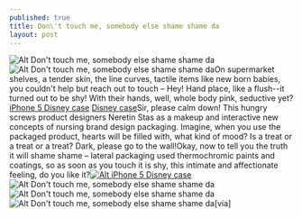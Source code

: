 ```yaml
---
published: true
title: Don\'t touch me, somebody else shame shame da
layout: post
---
```

![Alt Don\'t touch me, somebody else shame shame da](https://c2.staticflickr.com/6/5818/23336052221_68c3f68c57_t.jpg)![Alt Don\'t touch me, somebody else shame shame da](https://c2.staticflickr.com/6/5741/23310160502_9757e4c782.jpg)On supermarket shelves, a tender skin, the line curves, tactile items like new born babies, you couldn\'t help but reach out to touch – Hey! Hand place, like a flush--it turned out to be shy! With their hands, well, whole body pink, seductive yet? [iPhone 5 Disney case](http://www.zagcase.com/disney-cartoon-mickey-mouse-silicone-iphone-5-case-p-3874.html) [Disney case](http://katespade6.tumblr.com/post/130709907961/low-price-klipsch-4999)Sir, please calm down! This hungry screws product designers Neretin Stas as a makeup and interactive new concepts of nursing brand design packaging. Imagine, when you use the packaged product, hearts will be filled with, what kind of mood? Is a treat or a treat or a treat? Dark, please go to the wall!Okay, now to tell you the truth it will shame shame – lateral packaging used thermochromic paints and coatings, so as soon as you touch it is shy, this intimate and affectionate feeling, do you like it?[![Alt iPhone 5 Disney case](http://www.zagcase.com/images/large/iphone5/disney_store_ip5131_lrg.jpg)](http://www.zagcase.com/disney-cartoon-mickey-mouse-silicone-iphone-5-case-p-3874.html)![Alt Don\'t touch me, somebody else shame shame da](https://c1.staticflickr.com/1/775/23310166652_fb6e047865.jpg)![Alt Don\'t touch me, somebody else shame shame da](https://c1.staticflickr.com/1/577/23336070261_0a5451147a.jpg)![Alt Don\'t touch me, somebody else shame shame da](https://c1.staticflickr.com/1/781/23310179252_a487efdee2_z.jpg)[via]
